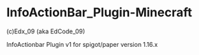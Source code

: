 # InfoActionBar_Plugin-Minecraft
(c)Edx_09 (aka EdCode_09)


InfoActionbar Plugin v1  for spigot/paper version 1.16.x
